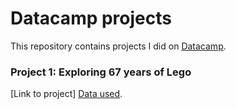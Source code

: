 # Datacamp projects
This repository contains projects I did on [Datacamp](https://www.datacamp.com/).

### Project 1: Exploring 67 years of Lego
[Link to project]
[Data used](https://rebrickable.com/downloads/x).
